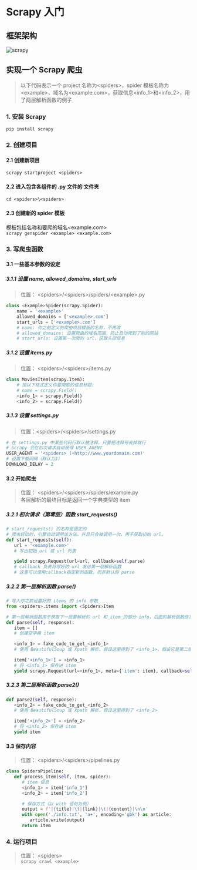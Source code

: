 # Scrapy 入门
## 框架架构
![scrapy][scrapy_url]  

## 实现一个 Scrapy 爬虫
> 以下代码表示一个 project 名称为<spiders\>，spider 模板名称为<example\>，域名为<example.com\>，获取信息<info_1\>和<info_2\>，用了两层解析函数的例子
### 1. 安装 Scrapy
```
pip install scrapy
```  

### 2. 创建项目
#### 2.1 创建新项目<spiders>
`scrapy startproject <spiders>`

#### 2.2 进入包含各组件的 .py 文件的 <spiders> 文件夹
`cd <spiders>\<spiders>`

#### 2.3 创建新的 spider 模板
模板包括名称<example>和要爬的域名<example.com>  
`scrapy genspider <example> <example.com>`

### 3. 写爬虫函数 
#### 3.1 一些基本参数的设定
##### 3.1.1 设置 name, allowed_domains, start_urls
> 位置： <spiders\>/<spiders\>/spiders/<example\>.py  
```python
class <Example>Spider(scrapy.Spider):
    name = '<example>'
    allowed_domains = ['<example>.com']
    start_urls = ['<example>.com']
    # name: 你之前定义的爬虫项目模板的名称，不用改
    # allowed_domains: 设置爬虫的域名范围，防止自动爬到了别的网站
    # start_urls: 设置第一次爬的 url，获取头部信息
```

##### 3.1.2 设置 items.py
> 位置： <spiders\>/<spiders\>/items.py  
```python
class MoviesItem(scrapy.Item):
    # 按以下格式定义你要爬取的信息标题:
    # name = scrapy.Field()
    <info_1> = scrapy.Field()
    <info_2> = scrapy.Field()
```

##### 3.1.3 设置 settings.py
> 位置：<spiders\>/<spiders\>/settings.py  
```python
# 在 settings.py 中某些代码行默认被注释，只要把注释号去掉就行
# Scrapy 会在初次请求自动获得 USER_AGENT
USER_AGENT = '<spiders> (+http://www.yourdomain.com)'
# 设置下载间隔（默认为3）
DOWNLOAD_DELAY = 2
```

#### 3.2 开始爬虫
> 位置： \<spiders\>/\<spiders\>/spiders/example.py  
> 各层解析的最终目标是返回一个字典类型的 item
##### 3.2.1 初次请求（第零层）函数 start_requests()
```python
# start_requests() 的名称是固定的
# 爬虫启动时，引擎自动调用该方法，并且只会被调用一次，用于获取初始 url。
def start_requests(self):
   url = '<example.com>'
   # 写出初始 url 或 url 列表

   yield scrapy.Request(url=url, callback=self.parse)
   # callback 负责将写好的 url 发给第一层解析函数
   # 这里可以使用callback指定新的函数，而非默认的 parse
```

##### 3.2.2 第一层解析函数 parse() 
```python
# 导入你之前设置好的 items 的 info 参数
from <spiders>.items import <Spiders>Item

# 第一层解析函数用于获取下一层要解析的 url 和 item 的部分 info，后面的解析函数依次类推
def parse(self, response):
   item = []
   # 创建空字典 item

   <info_1> = fake_code_to_get_<info_1>
   # 使用 BeautifulSoup 或 Xpath 解析，假设这里得到了 <info_1>，假设它是第二层解析函数要用到的 url

   item['<info_1>'] = <info_1>
   # 将 <info_1> 保存进 item
   yield scrapy.Request(url=<info_1>, meta={'item': item}, callback=self.parse2)
```

##### 3.2.3 第二层解析函数 parse2()
```python
def parse2(self, response):
   <info_2> = fake_code_to_get_<info_2>
   # 使用 BeautifulSoup 或 Xpath 解析，假设这里得到了 <info_2>

   item['<info_2>'] = <info_2>
   # 将 <info_2> 保存进 item
   yield item
```

#### 3.3 保存内容
> 位置： \<spiders\>/\<spiders\>/pipelines.py
```python
class SpidersPipeline:
   def process_item(self, item, spider):
      # item 信息
      <info_1> = item['info_1']
      <info_2> = item['info_2']

      # 保存方式（以 with 语句为例）
      output = f'|{title}|\t|{link}|\t|{content}|\n\n'
      with open('./info.txt', 'a+', encoding='gbk') as article:
         article.write(output)
      return item
```  

### 4. 运行项目
> 位置： <spiders\>  
`scrapy crawl <example>`

[scrapy_url]: https://camo.githubusercontent.com/e0898bedcb0e4d064876c5d4930edc62d6fd0de8/68747470733a2f2f646f63732e7363726170792e6f72672f656e2f6c61746573742f5f696d616765732f7363726170795f6172636869746563747572655f30322e706e67